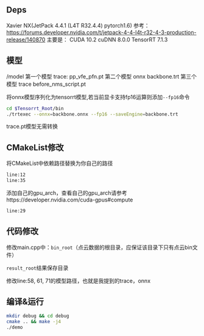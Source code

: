 ## Deps

Xavier NX(JetPack 4.4.1 (L4T R32.4.4) pytorch1.6)
参考：https://forums.developer.nvidia.com/t/jetpack-4-4-l4t-r32-4-3-production-release/140870
主要是：
CUDA 10.2
cuDNN 8.0.0
TensorRT 7.1.3

## 模型

/model
第一个模型 trace: pp_vfe_pfn.pt
第二个模型 onnx backbone.trt
第三个模型 trace before_nms_script.pt

将onnx模型序列化为tensorrt模型,若当前显卡支持fp16运算则添加`--fp16`命令

```sh
cd $Tensorrt_Root/bin
./trtexec --onnx=backbone.onnx --fp16 --saveEngine=backbone.trt
```

trace.pt模型无需转换

## CMakeList修改

将CMakeList中依赖路径替换为你自己的路径

```sh
line:12
line:35
```

添加自己的gpu_arch，查看自己的gpu_arch请参考https://developer.nvidia.com/cuda-gpus#compute

```sh
line:29
```

## 代码修改

修改main.cpp中：`bin_root`（点云数据的根目录，应保证该目录下只有点云bin文件）

`result_root`结果保存目录

修改line:58, 61, 71的模型路径，也就是我提到的trace，onnx

## 编译&运行

```sh
mkdir debug && cd debug
cmake .. && make -j4
./demo
```

